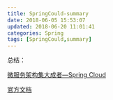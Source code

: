 ```yaml
---
title: SpringCould-summary
date: 2018-06-05 15:53:07
updated: 2018-06-20 11:01:41
categories: Spring
tags: [SpringCould,summary]
---
```


总结：

[微服务架构集大成者—Spring Cloud](https://www.jianshu.com/p/3899d7f47303)

[官方文档](https://spring.io/docs/reference)

